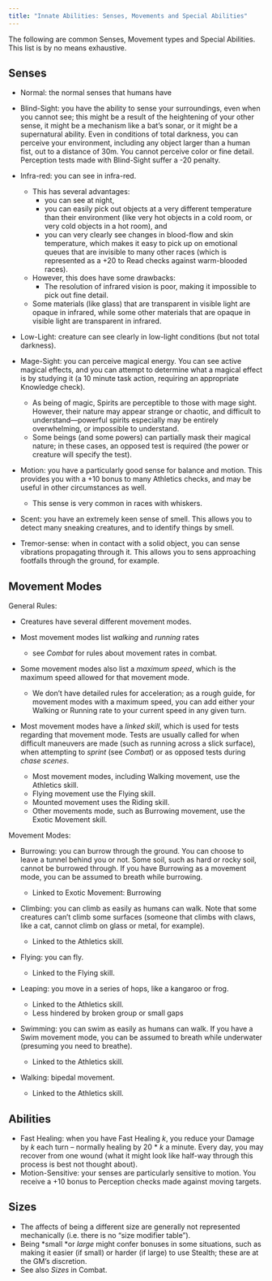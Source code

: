 ```yaml
---
title: "Innate Abilities: Senses, Movements and Special Abilities"
---
```


The following are common Senses, Movement types and Special Abilities.
This list is by no means exhaustive.

## Senses

  - Normal: the normal senses that humans have

  - Blind-Sight: you have the ability to sense your surroundings, even
    when you cannot see; this might be a result of the heightening of
    your other sense, it might be a mechanism like a bat’s sonar, or it
    might be a supernatural ability. Even in conditions of total
    darkness, you can perceive your environment, including any object
    larger than a human fist, out to a distance of 30m. You cannot
    perceive color or fine detail. Perception tests made with
    Blind-Sight suffer a -20 penalty.

  - Infra-red: you can see in infra-red.
      - This has several advantages:
          - you can see at night, 
          - you can easily pick out objects at a very different temperature than their environment (like very hot objects in a cold room, or very cold objects in a hot room), and
          - you can very clearly see changes in blood-flow and skin temperature, which makes it easy to pick up on emotional queues that are invisible to many other races (which is represented as a +20 to Read checks against warm-blooded races).
      - However, this does have some drawbacks:
          - The resolution of infrared vision is poor, making it impossible to pick out fine detail.
      - Some materials (like glass) that are transparent in visible light are opaque in infrared, while some other materials that are opaque in visible light are transparent in infrared.

  - Low-Light: creature can see clearly in low-light conditions (but not
    total darkness).

  - Mage-Sight: you can perceive magical energy. You can see active
    magical effects, and you can attempt to determine what a magical
    effect is by studying it (a 10 minute task action, requiring an
    appropriate Knowledge check).

      - As being of magic, Spirits are perceptible to those with mage sight.  However, their nature may appear strange or chaotic, and difficult to understand&mdash;powerful spirits especially may be entirely overwhelming, or impossible to understand.
      - Some beings (and some powers) can partially mask their magical nature; in these cases, an opposed test is required (the power or creature will specify the test).

  - Motion: you have a particularly good sense for balance and motion.  This provides you with a +10 bonus to many Athletics checks, and may be useful in other circumstances as well.
      - This sense is very common in races with whiskers.

  - Scent: you have an extremely keen sense of smell. This allows you to detect many sneaking creatures, and to identify things by smell.

  - Tremor-sense: when in contact with a solid object, you can sense vibrations propagating through it. This allows you to sens approaching footfalls through the ground, for example.

## Movement Modes

General Rules:

  - Creatures have several different movement modes.

  - Most movement modes list *walking* and *running* rates
    
      - see *Combat* for rules about movement rates in combat.

  - Some movement modes also list a *maximum speed*, which is the
    maximum speed allowed for that movement mode.
    
      - We don’t have detailed rules for acceleration; as a rough guide,
        for movement modes with a maximum speed, you can add either your
        Walking or Running rate to your current speed in any given turn.

  - Most movement modes have a *linked skill*, which is used for tests
    regarding that movement mode. Tests are usually called for when
    difficult maneuvers are made (such as running across a slick
    surface), when attempting to *sprint* (see *Combat*) or as opposed
    tests during *chase scenes*.
    
      - Most movement modes, including Walking movement, use the
        Athletics skill.
      - Flying movement use the Flying skill.
      - Mounted movement uses the Riding skill.
      - Other movements mode, such as Burrowing movement, use the Exotic
        Movement skill.

Movement Modes:

  - Burrowing: you can burrow through the ground. You can choose to
    leave a tunnel behind you or not. Some soil, such as hard or rocky
    soil, cannot be burrowed through. If you have Burrowing as a
    movement mode, you can be assumed to breath while burrowing.
    
      - Linked to Exotic Movement: Burrowing

  - Climbing: you can climb as easily as humans can walk. Note that some
    creatures can’t climb some surfaces (someone that climbs with claws,
    like a cat, cannot climb on glass or metal, for example).
    
      - Linked to the Athletics skill.

  - Flying: you can fly.
    
      - Linked to the Flying skill.

  - Leaping: you move in a series of hops, like a kangaroo or frog.
    
      - Linked to the Athletics skill.
      - Less hindered by broken group or small gaps

  - Swimming: you can swim as easily as humans can walk. If you have a
    Swim movement mode, you can be assumed to breath while underwater
    (presuming you need to breathe).
    
      - Linked to the Athletics skill.

  - Walking: bipedal movement.
    
      - Linked to the Athletics skill.

## Abilities

  - Fast Healing: when you have Fast Healing *k*, you reduce your Damage
    by *k* each turn – normally healing by 20 \* *k* a minute. Every
    day, you may recover from one wound (what it might look like
    half-way through this process is best not thought about).
  - Motion-Sensitive: your senses are particularly sensitive to motion.
    You receive a +10 bonus to Perception checks made against moving
    targets.

## Sizes

  - The affects of being a different size are generally not represented
    mechanically (i.e. there is no “size modifier table”).
  - Being *small *or *large* might confer bonuses in some situations,
    such as making it easier (if small) or harder (if large) to use
    Stealth; these are at the GM’s discretion.
  - See also *Sizes* in Combat.

